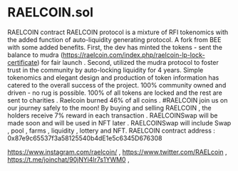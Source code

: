 # RAELCOIN.sol
RAELCOIN contract
RAELCOIN protocol is a mixture of RFI tokenomics with the added function of auto-liquidity generating protocol. A fork from BEE with some added benefits.
First, the dev has minted the tokens - sent the balance to mudra (https://raelcoin.com/index.php/raelcoin-lp-lock-certificate) for fair launch .
Second, utilized the mudra protocol to foster trust in the community by auto-locking liquidity for 4 years.
Simple tokenomics and elegant design and production of token information has catered to the overall success of the project.
100% community owned and driven - no rug is possible. 100% of all tokens are locked and the rest are sent to charities . Raelcoin burned 46% of all coins . 
#RAELCOIN join us on our journey safely to the moon!
By buying and selling RAELCOIN , the holders receive 7% reward in each transaction . RAELCOINSwap will be made soon and will be used in NFT later . RAELCOINSwap will include Swap , pool , farms , liquidity , lottery and NFT. RAELCOIN contract address : 0x87e9c65537f3a58125540b4dE1e5c6345D676308

https://www.instagram.com/raelcoin/ ,
https://www.twitter.com/RAELcoin    ,
https://t.me/joinchat/90jNYi4lr7s1YWM0 ,
